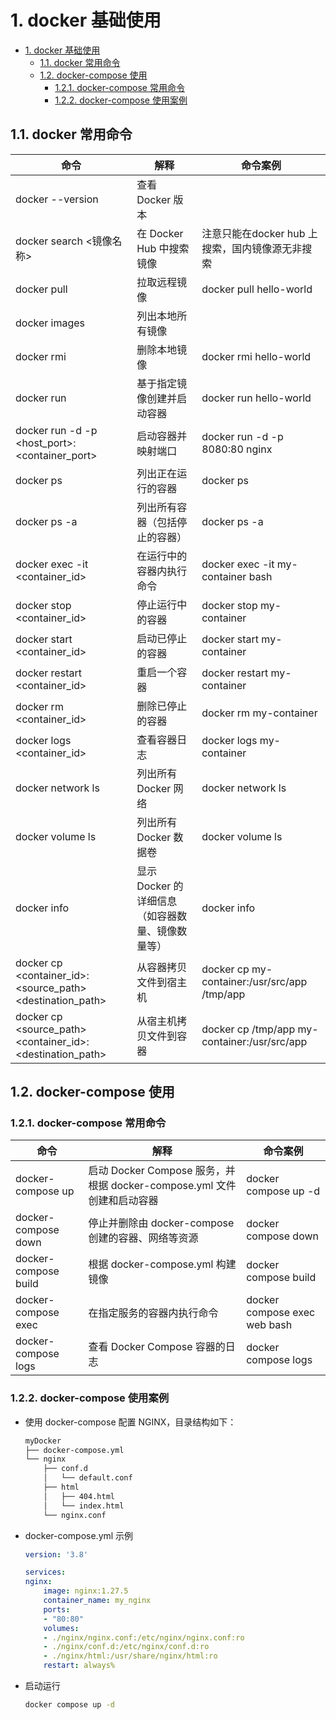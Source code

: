 # 1. docker 基础使用

- [1. docker 基础使用](#1-docker-基础使用)
  - [1.1. docker 常用命令](#11-docker-常用命令)
  - [1.2. docker-compose 使用](#12-docker-compose-使用)
    - [1.2.1. docker-compose 常用命令](#121-docker-compose-常用命令)
    - [1.2.2. docker-compose 使用案例](#122-docker-compose-使用案例)


## 1.1. docker 常用命令

| 命令                                                      | 解释                                             | 命令案例                                        |
| --------------------------------------------------------- | ------------------------------------------------ | ----------------------------------------------- |
| docker --version                                          | 查看 Docker 版本                                 |                                                 |
| docker search <镜像名称>                                  | 在 Docker Hub 中搜索镜像                         | 注意只能在docker hub 上搜索，国内镜像源无非搜索 |
| docker pull <image>                                       | 拉取远程镜像                                     | docker pull hello-world                         |
| docker images                                             | 列出本地所有镜像                                 |                                                 |
| docker rmi <image>                                        | 删除本地镜像                                     | docker rmi hello-world                          |
| docker run <image>                                        | 基于指定镜像创建并启动容器                       | docker run hello-world                          |
| docker run -d -p <host_port>:<container_port> <image>     | 启动容器并映射端口                               | docker run -d -p 8080:80 nginx                  |
| docker ps                                                 | 列出正在运行的容器                               | docker ps                                       |
| docker ps -a                                              | 列出所有容器（包括停止的容器）                   | docker ps -a                                    |
| docker exec -it <container_id> <command>                  | 在运行中的容器内执行命令                         | docker exec -it my-container bash               |
| docker stop <container_id>                                | 停止运行中的容器                                 | docker stop my-container                        |
| docker start <container_id>                               | 启动已停止的容器                                 | docker start my-container                       |
| docker restart <container_id>                             | 重启一个容器                                     | docker restart my-container                     |
| docker rm <container_id>                                  | 删除已停止的容器                                 | docker rm my-container                          |
| docker logs <container_id>                                | 查看容器日志                                     | docker logs my-container                        |
| docker network ls                                         | 列出所有 Docker 网络                             | docker network ls                               |
| docker volume ls                                          | 列出所有 Docker 数据卷                           | docker volume ls                                |
| docker info                                               | 显示 Docker 的详细信息（如容器数量、镜像数量等） | docker info                                     |
| docker cp <container_id>:<source_path> <destination_path> | 从容器拷贝文件到宿主机                           | docker cp my-container:/usr/src/app /tmp/app    |
| docker cp <source_path> <container_id>:<destination_path> | 从宿主机拷贝文件到容器                           | docker cp /tmp/app my-container:/usr/src/app    |

## 1.2. docker-compose 使用

### 1.2.1. docker-compose 常用命令

| 命令                                    | 解释                                                                   | 命令案例                     |
| --------------------------------------- | ---------------------------------------------------------------------- | ---------------------------- |
| docker-compose up                       | 启动 Docker Compose 服务，并根据 docker-compose.yml 文件创建和启动容器 | docker compose up -d         |
| docker-compose down                     | 停止并删除由 docker-compose 创建的容器、网络等资源                     | docker compose down          |
| docker-compose build                    | 根据 docker-compose.yml 构建镜像                                       | docker compose build         |
| docker-compose exec <service> <command> | 在指定服务的容器内执行命令                                             | docker compose exec web bash |
| docker-compose logs                     | 查看 Docker Compose 容器的日志                                         | docker compose logs          |

### 1.2.2. docker-compose 使用案例

- 使用 docker-compose 配置 NGINX，目录结构如下：

    ``` bash
    myDocker
    ├── docker-compose.yml
    └── nginx
        ├── conf.d
        │   └── default.conf
        ├── html
        │   ├── 404.html
        │   └── index.html
        └── nginx.conf
    ```

- docker-compose.yml 示例

    ``` yml
    version: '3.8'

    services:
    nginx:
        image: nginx:1.27.5
        container_name: my_nginx
        ports:
        - "80:80"
        volumes:
        - ./nginx/nginx.conf:/etc/nginx/nginx.conf:ro
        - ./nginx/conf.d:/etc/nginx/conf.d:ro
        - ./nginx/html:/usr/share/nginx/html:ro
        restart: always%  
    ```

- 启动运行

    ``` bash
    docker compose up -d
    ```